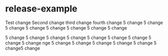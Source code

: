 # release-example

Test change
Second change
third change
fourth change
5 change
5 change
5 change
5 change
5 change
5 change
5 change
5 change

5 change
5 change
5 change
5 change
5 change
5 change
5 change
5 change
5 change
nge
5 change
5 change
5 change
5 change
5 change
5 change5 change
